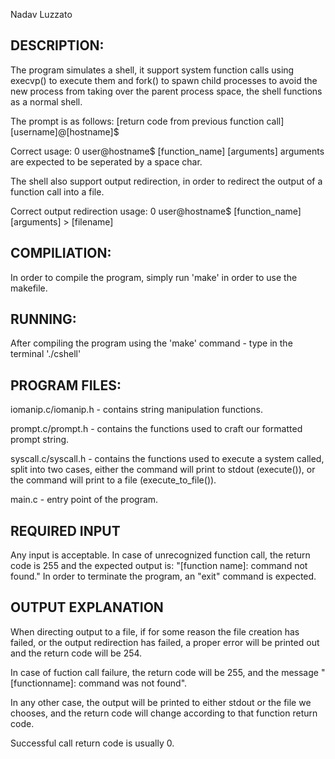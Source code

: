 Nadav Luzzato

DESCRIPTION:
--------------------------------------------------------------
The program simulates a shell, it support system function calls
using execvp() to execute them and fork() to spawn child processes to avoid the new process from taking over the parent process space, the shell functions as a normal shell.

The prompt is as follows:
[return code from previous function call] [username]@[hostname]$ 

Correct usage: 
0 user@hostname$ [function_name] [arguments]
arguments are expected to be seperated by a space char.

The shell also support output redirection, in order to redirect the output of a function call into a file.

Correct output redirection usage: 
0 user@hostname$ [function_name] [arguments] > [filename]

COMPILIATION:
--------------------------------------------------------------
In order to compile the program, simply run 'make' in order to use the makefile.

RUNNING:
--------------------------------------------------------------
After compiling the program using the 'make' command - type in the terminal './cshell'

PROGRAM FILES:
--------------------------------------------------------------
iomanip.c/iomanip.h - contains string manipulation functions.

prompt.c/prompt.h - contains the functions used to craft our formatted prompt string.

syscall.c/syscall.h - contains the functions used to execute a system called, split into two
					  cases, either the command will print to stdout (execute()), or the 
					  command will print to a file (execute_to_file()).

main.c - entry point of the program.

REQUIRED INPUT
--------------------------------------------------------------
Any input is acceptable.
In case of unrecognized function call, the return code is 255 and the expected output is:
"[function name]: command not found."
In order to terminate the program, an "exit" command is expected.

OUTPUT EXPLANATION
--------------------------------------------------------------
When directing output to a file, if for some reason the file creation has failed, or the output redirection has failed, a proper error will be printed out and the return code will be 254.

In case of fuction call failure, the return code will be 255, and the message "[functionname]: command was not found".

In any other case, the output will be printed to either stdout or the file we chooses, and the return code will change according to that function return code.

Successful call return code is usually 0.


